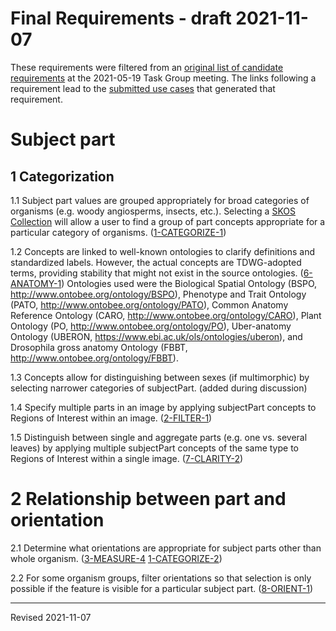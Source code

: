 # Final Requirements - draft 2021-11-07

These requirements were filtered from an [original list of candidate requirements](https://github.com/tdwg/ac/blob/master/views/candidate-requirements.md) at the 2021-05-19 Task Group meeting. The links following a requirement lead to the [submitted use cases](https://github.com/tdwg/ac/blob/master/views/submitted-use-cases.md) that generated that requirement.

# Subject part

## 1 Categorization

1.1 Subject part values are grouped appropriately for broad categories of organisms (e.g. woody angiosperms, insects, etc.). Selecting a [SKOS Collection](https://www.w3.org/TR/skos-primer/#seccollections) will allow a user to find a group of part concepts appropriate for a particular category of organisms. ([1-CATEGORIZE-1](https://github.com/tdwg/ac/blob/master/views/submitted-use-cases.md#1-categorize)) 

1.2 Concepts are linked to well-known ontologies to clarify definitions and standardized labels. However, the actual concepts are TDWG-adopted terms, providing stability that might not exist in the source ontologies. ([6-ANATOMY-1](https://github.com/tdwg/ac/blob/master/views/submitted-use-cases.md#6-anatomy)) Ontologies used were the Biological Spatial Ontology (BSPO, http://www.ontobee.org/ontology/BSPO), Phenotype and Trait Ontology (PATO, http://www.ontobee.org/ontology/PATO), Common Anatomy Reference Ontology (CARO, http://www.ontobee.org/ontology/CARO), Plant Ontology (PO, http://www.ontobee.org/ontology/PO), Uber-anatomy Ontology (UBERON, https://www.ebi.ac.uk/ols/ontologies/uberon), and Drosophila gross anatomy Ontology (FBBT, http://www.ontobee.org/ontology/FBBT).

1.3 Concepts allow for distinguishing between sexes (if multimorphic) by selecting narrower categories of subjectPart.  (added during discussion)

1.4 Specify multiple parts in an image by applying subjectPart concepts to Regions of Interest within an image. ([2-FILTER-1](https://github.com/tdwg/ac/blob/master/views/submitted-use-cases.md#2-filter))

1.5 Distinguish between single and aggregate parts (e.g. one vs. several leaves) by applying multiple subjectPart concepts of the same type to Regions of Interest within a single image. ([7-CLARITY-2](https://github.com/tdwg/ac/blob/master/views/submitted-use-cases.md#7-clarity))

# 2 Relationship between part and orientation

2.1 Determine what orientations are appropriate for subject parts other than whole organism. ([3-MEASURE-4](https://github.com/tdwg/ac/blob/master/views/submitted-use-cases.md#3-measure) [1-CATEGORIZE-2](https://github.com/tdwg/ac/blob/master/views/submitted-use-cases.md#1-categorize))

2.2 For some organism groups, filter orientations so that selection is only possible if the feature is visible for a particular subject part. ([8-ORIENT-1](https://github.com/tdwg/ac/blob/master/views/submitted-use-cases.md#8-orient))

-----
Revised 2021-11-07
